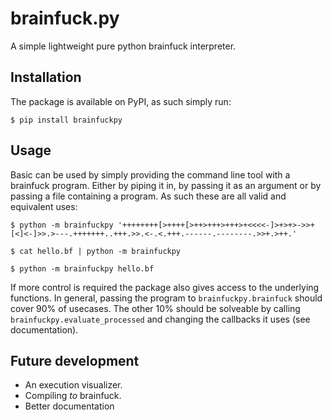 # brainfuck.py
A simple lightweight pure python brainfuck interpreter. 

## Installation
The package is available on PyPI, as such simply run:

    $ pip install brainfuckpy

## Usage
Basic can be used by simply providing the command line tool with a brainfuck program. Either by piping it in, by passing it as an argument or by passing a file containing a program. As such these are all valid and equivalent uses:

    $ python -m brainfuckpy '++++++++[>++++[>++>+++>+++>+<<<<-]>+>+>->>+[<]<-]>>.>---.+++++++..+++.>>.<-.<.+++.------.--------.>>+.>++.'

    $ cat hello.bf | python -m brainfuckpy

    $ python -m brainfuckpy hello.bf

If more control is required the package also gives access to the underlying functions. In general, passing the program to `brainfuckpy.brainfuck` should cover 90% of usecases. The other 10% should be solveable by calling `brainfuckpy.evaluate_processed` and changing the callbacks it uses (see documentation).

## Future development
- An execution visualizer.
- Compiling _to_ brainfuck.
- Better documentation